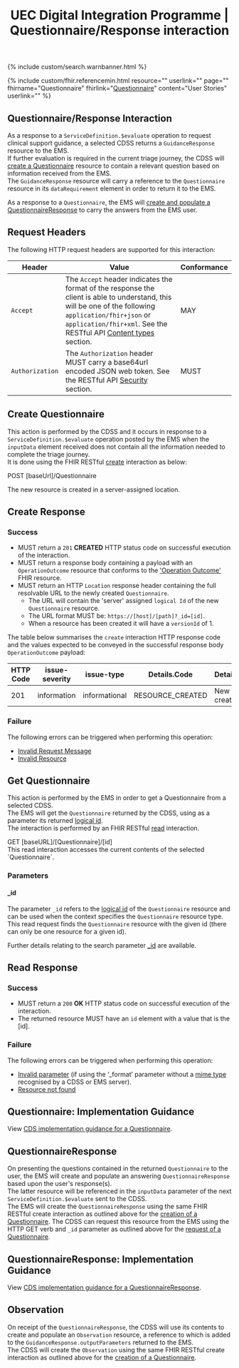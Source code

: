 ﻿---
title: UEC Digital Integration Programme | Questionnaire/Response interaction
keywords: questionnaire, questionnaireresponse, observation, rest,
tags: [rest,fhir,api]
sidebar: ctp_rest_sidebar
permalink: api_get_questionnaire.html
summary: Questionnaire/Response interaction
---

{% include custom/search.warnbanner.html %}

{% include custom/fhir.referencemin.html resource="" userlink="" page="" fhirname="Questionnaire" fhirlink="[Questionnaire](http://hl7.org/fhir/stu3/questionnaire.html)" content="User Stories" userlink="" %}

## Questionnaire/Response Interaction ## 
As a response to a `ServiceDefinition.$evaluate` operation to request clinical support guidance, a selected CDSS returns a `GuidanceResponse` resource to the EMS.  
If further evaluation is required in the current triage journey, the CDSS will <a href="#create-questionnaire">create a Questionnaire</a> resource to contain a relevant question based on information received from the EMS.  
The `GuidanceResponse` resource will carry a reference to the `Questionnaire` resource in its `dataRequirement` element in order to return it to the EMS.

As a response to a `Questionnaire`, the EMS will <a href="#questionnaireresponse">create and populate a QuestionnaireResponse</a> to carry the answers from the EMS user.

## Request Headers ##
The following HTTP request headers are supported for this interaction:  


| Header               | Value |Conformance |
|----------------------|-------|-------|
| `Accept`      | The `Accept` header indicates the format of the response the client is able to understand, this will be one of the following <code class="highlighter-rouge">application/fhir+json</code> or <code class="highlighter-rouge">application/fhir+xml</code>. See the RESTful API [Content types](api_general_guidance.html#content-types) section. | MAY |
| `Authorization`      | The `Authorization` header MUST carry a base64url encoded JSON web token. See the RESTful API [Security](api_security.html) section. | MUST |


## Create Questionnaire ##
This action is performed by the CDSS and it occurs in response to a `ServiceDefinition.$evaluate` operation posted by the EMS when the `inputData` element received does not contain all the information needed to complete the triage journey.  
It is done using the FHIR RESTful [create](https://www.hl7.org/fhir/http.html#create) interaction as below:

<div markdown="span" class="alert alert-success" role="alert">
POST [baseUrl]/Questionnaire</div>  

The new resource is created in a server-assigned location.

## Create Response ##

### Success ###

- MUST return a `201` **CREATED** HTTP status code on successful execution of the interaction.
- MUST return a response body containing a payload with an `OperationOutcome` resource that conforms to the ['Operation Outcome'](http://hl7.org/fhir/STU3/operationoutcome.html) FHIR resource. 
- MUST return an HTTP `Location` response header containing the full resolvable URL to the newly created `Questionnaire`. 
  - The URL will contain the 'server' assigned `logical Id` of the new `Questionnaire` resource.
  - The URL format MUST be: `https://[host]/[path]?_id=[id]`. 
  - When a resource has been created it will have a `versionId` of 1.  

The table below summarises the `create` interaction HTTP response code and the values expected to be conveyed in the successful response body `OperationOutcome` payload:


| HTTP Code | issue-severity | issue-type | Details.Code | Details.Display |
|-----------|----------------|------------|--------------|-----------------|
|201|information|informational|RESOURCE_CREATED|New resource created |

### Failure ###
The following errors can be triggered when performing this operation:  

- [Invalid Request Message](api_general_guidance.html#invalid-request-message)
- [Invalid Resource](api_general_guidance.html#invalid-resource)
<!-- [Duplicate Resource](api_general_guidance.html#duplicate-resource) -->

## Get Questionnaire ##
This action is performed by the EMS in order to get a Questionnaire from a selected CDSS.  
The EMS will get the `Questionnaire` returned by the CDSS, using as a parameter its returned [logical id](http://hl7.org/fhir/STU3/resource.html#id).  
The interaction is performed by an FHIR RESTful [read](https://www.hl7.org/fhir/stu3/http.html#read) interaction.  
<div markdown="span" class="alert alert-success" role="alert">
GET [baseURL]/[Questionnaire]/[id]</div>  
This read interaction accesses the current contents of the selected `Questionnaire`.  

### Parameters ###
 
#### _id ####

The parameter <code class="highlighter-rouge">_id</code> refers to the [logical id](http://hl7.org/fhir/STU3/resource.html#id) of the `Questionnaire` resource and can be used when the context specifies the `Questionnaire` resource type.    
This read request finds the `Questionnaire` resource with the given id (there can only be one resource for a given id).   

Further details relating to the search parameter <a href="https://www.hl7.org/fhir/stu3/search.html#id">_id</a> are available.  

<!--
Add explanatory diagram here? 
-->

## Read Response ##

### Success ###

* MUST return a <code class="highlighter-rouge">200</code> **OK** HTTP status code on successful execution of the interaction.
* The returned resource MUST have an <code class="highlighter-rouge">id</code> element with a value that is the [id].

### Failure ###
The following errors can be triggered when performing this operation:  


* [Invalid parameter](api_general_guidance.html#parameters) (if using the ‘_format’ parameter without a [mime type](api_general_guidance.html#content-types) recognised by a CDSS or EMS server).  
* [Resource not found](api_general_guidance.html#resource-not-found)

## Questionnaire: Implementation Guidance ##
View [CDS implementation guidance for a Questionnaire](api_questionnaire.html).

## QuestionnaireResponse ##
On presenting the questions contained in the returned `Questionnaire` to the user, the EMS will create and populate an answering `QuestionnaireResponse` based upon the user's response(s).  
The latter resource will be referenced in the `inputData` parameter of the next `ServiceDefinition.$evaluate` sent to the CDSS.  
The EMS will create the `QuestionnaireResponse` using the same FHIR RESTful create interaction as outlined above for the <a href="#create-questionnaire">creation of a Questionnaire</a>.
The CDSS can request this resource from the EMS using the HTTP GET verb and `_id` parameter as outlined above for the <a href="#get-questionnaire">request of a Questionnaire</a>.  

## QuestionnaireResponse: Implementation Guidance ##
View [CDS implementation guidance for a QuestionnaireResponse](api_questionnaire_response.html).

## Observation ##
On receipt of the `QuestionnaireResponse`, the CDSS will use its contents to create and populate an `Observation` resource, a reference to which is added to the `GuidanceResponse.outputParameters` returned to the EMS.  
The CDSS will create the `Observation` using the same FHIR RESTful create interaction as outlined above for the <a href="#create-questionnaire">creation of a Questionnaire</a>.

<!-- ## Example Scenario ##
Placeholder -->






